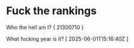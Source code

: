 # Fuck the rankings

Who the hell am I?
{ 21300710 }

What fucking year is it?
[ 2025-06-01T15:16:40Z ]
